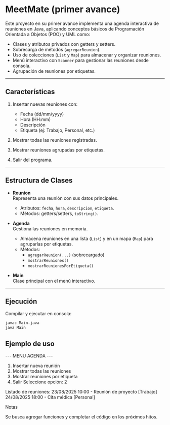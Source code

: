 # MeetMate (primer avance)

Este proyecto en su primer avance implementa una agenda interactiva de reuniones en Java, aplicando conceptos básicos de Programación Orientada a Objetos (POO) y UML como:  
- Clases y atributos privados con getters y setters.  
- Sobrecarga de métodos (`agregarReunion`).  
- Uso de colecciones (`List` y `Map`) para almacenar y organizar reuniones.  
- Menú interactivo con `Scanner` para gestionar las reuniones desde consola.  
- Agrupación de reuniones por etiquetas.  

---

## Características
1. Insertar nuevas reuniones con:
   - Fecha (dd/mm/yyyy)  
   - Hora (HH:mm)  
   - Descripción  
   - Etiqueta (ej: Trabajo, Personal, etc.)  

2. Mostrar todas las reuniones registradas.  

3. Mostrar reuniones agrupadas por etiquetas.  

4. Salir del programa.  

---

## Estructura de Clases
- **Reunion**  
  Representa una reunión con sus datos principales.  
  - Atributos: `fecha`, `hora`, `descripcion`, `etiqueta`.  
  - Métodos: getters/setters, `toString()`.  

- **Agenda**  
  Gestiona las reuniones en memoria.  
  - Almacena reuniones en una lista (`List`) y en un mapa (`Map`) para agruparlas por etiquetas.  
  - Métodos:  
    - `agregarReunion(...)` (sobrecargado)  
    - `mostrarReuniones()`  
    - `mostrarReunionesPorEtiqueta()`  

- **Main**  
  Clase principal con el menú interactivo.  

---

## Ejecución

Compilar y ejecutar en consola:

```bash
javac Main.java
java Main
```
## Ejemplo de uso
--- MENU AGENDA ---
1. Insertar nueva reunión
2. Mostrar todas las reuniones
3. Mostrar reuniones por etiqueta
0. Salir
Seleccione opción: 2

Listado de reuniones:
23/08/2025 10:00 - Reunión de proyecto [Trabajo]
24/08/2025 18:00 - Cita médica [Personal]

Notas

Se busca agregar funciones y completar el código en los próximos hitos.
